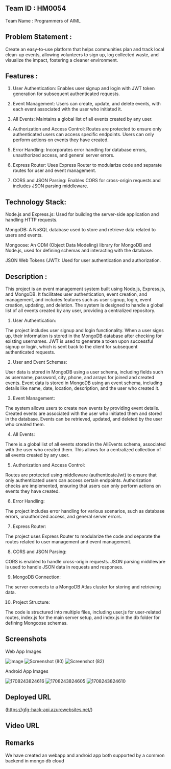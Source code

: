 ## Team ID : HM0054                
  
  Team Name : Programmers of AIML

## Problem Statement :
  
  Create an easy-to-use platform that helps communities plan and track local clean-up events, allowing volunteers to sign up, log collected waste, and visualize the impact, fostering a cleaner environment.

## Features :

  1. User Authentication:
     Enables user signup and login with JWT token generation for subsequent authenticated requests.
  
  2. Event Management:
     Users can create, update, and delete events, with each event associated with the user who initiated it.
  
  3. All Events:
     Maintains a global list of all events created by any user.
  
  4. Authorization and Access Control:
     Routes are protected to ensure only authenticated users can access specific endpoints. Users can only perform actions on events they have created.
  
  5. Error Handling:
     Incorporates error handling for database errors, unauthorized access, and general server errors.
  
  6. Express Router:
      Uses Express Router to modularize code and separate routes for user and event management.
  
  7. CORS and JSON Parsing:
      Enables CORS for cross-origin requests and includes JSON parsing middleware.

## Technology Stack:

  Node.js and Express.js: Used for building the server-side application and handling HTTP requests.
  
  MongoDB: A NoSQL database used to store and retrieve data related to users and events.
  
  Mongoose: An ODM (Object Data Modeling) library for MongoDB and Node.js, used for defining schemas and interacting with the database.
  
  JSON Web Tokens (JWT): Used for user authentication and authorization.
  
## Description :

  This project is an event management system built using Node.js, Express.js, and MongoDB. It facilitates user authentication, event creation, and management, and includes features such as user signup, login,      event creation, updating, and deletion. The system is designed to handle a global list of all events created by any user, providing a centralized repository.
    
  1. User Authentication:
  
  The project includes user signup and login functionality.
  When a user signs up, their information is stored in the MongoDB database after checking for existing usernames.
  JWT is used to generate a token upon successful signup or login, which is sent back to the client for subsequent authenticated requests.
  
  2. User and Event Schemas:
  
  User data is stored in MongoDB using a user schema, including fields such as username, password, city, phone, and arrays for joined and created events.
  Event data is stored in MongoDB using an event schema, including details like name, date, location, description, and the user who created it.
  
  3. Event Management:
  
  The system allows users to create new events by providing event details.
  Created events are associated with the user who initiated them and stored in the database.
  Events can be retrieved, updated, and deleted by the user who created them.
  
  4. All Events:
  
  There is a global list of all events stored in the AllEvents schema, associated with the user who created them. This allows for a centralized collection of all events created by any user.
  
  5. Authorization and Access Control:
  
  Routes are protected using middleware (authenticateJwt) to ensure that only authenticated users can access certain endpoints.
  Authorization checks are implemented, ensuring that users can only perform actions on events they have created.
  
  6. Error Handling:
  
  The project includes error handling for various scenarios, such as database errors, unauthorized access, and general server errors.
  
  7. Express Router:
  
  The project uses Express Router to modularize the code and separate the routes related to user management and event management.
  
  8. CORS and JSON Parsing:
  
  CORS is enabled to handle cross-origin requests.
  JSON parsing middleware is used to handle JSON data in requests and responses.
  
  9. MongoDB Connection:
  
  The server connects to a MongoDB Atlas cluster for storing and retrieving data.
  
  10. Project Structure:
      
  The code is structured into multiple files, including user.js for user-related routes, index.js for the main server setup, and index.js in the db folder for defining Mongoose schemas.

## Screenshots

  Web App Images
  
  ![image](https://github.com/SohamMhatre09/HM0054_HACKMATRIX_WEB/assets/142141808/4b251f4f-ec67-49e9-a1cf-53dca596efe1)
  ![Screenshot (80)](https://github.com/SohamMhatre09/HM0054_HACKMATRIX_WEB/assets/142141808/839f5925-905a-4442-95ce-56a29bd42c6b)
  ![Screenshot (82)](https://github.com/SohamMhatre09/HM0054_HACKMATRIX_WEB/assets/142141808/c6ea19f2-eb9c-4623-a1aa-b01ba60f7385)

  Android App Images

  ![1708243824616](https://github.com/SohamMhatre09/HM0054_HACKMATRIX_WEB/assets/142141808/e2b9e337-37ed-4bf4-ae71-906df078b714)
  ![1708243824605](https://github.com/SohamMhatre09/HM0054_HACKMATRIX_WEB/assets/142141808/673748ef-9517-414a-98f2-b5307472877f)
  ![1708243824610](https://github.com/SohamMhatre09/HM0054_HACKMATRIX_WEB/assets/142141808/8d25e6ea-b1b8-4283-af17-67fce6bcacb6)




## Deployed URL

 (https://gfg-hack-api.azurewebsites.net/)

## Video URL

  <Link>

## Remarks 

  We have created an webapp and android app both supported by a common backend in mongo db cloud 
